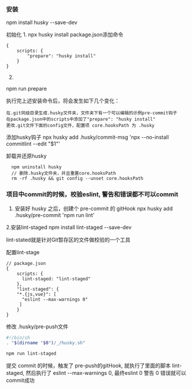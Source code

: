 ### 安装
npm install husky --save-dev

初始化
1. 
npx husky install
package.json添加命令
```
{
    scripts: {
        "prepare": "husky install"
    }
}

```
2.
npm run prepare

执行完上述安装命令后，将会发生如下几个变化：

    在.git同级目录生成.husky文件夹，文件夹下有一个可以编辑的示例pre-commit钩子
    在package.json中的scripts中添加了"prepare": "husky install"
    更改.git文件下面的config文件，配置项 core.hooksPath 为 .husky

添加husky钩子
  npx husky add .husky/commit-msg 'npx --no-install commitlint --edit "$1"'

卸载并还原husky

      npm uninstall husky
      // 删除.husky文件夹，并且重置core.hooksPath
      rm -rf .husky && git config --unset core.hooksPath


### 项目中commit的时候，校验eslint, 警告和错误都不可以commit
1. 安装好 husky 之后，创建个 pre-commit 的 gitHook
npx husky add .husky/pre-commit 'npm run lint'

2.安装lint-staged
npm install lint-staged --save-dev

lint-stated就是针对Git暂存区的文件做校验的一个工具

配置lint-stage

```
// package.json
{
    scripts: {
      lint-staged: "lint-staged"
    },
    "lint-staged": {
    "*.{js,vue}": [
      "eslint --max-warnings 0"
     ]
    }
}

```

修改 .husky/pre-push文件
```bash
#!/bin/sh
. "$(dirname "$0")/_/husky.sh"

npm run lint-staged

```

提交 commit 的时候，触发了 pre-push的gitHook, 就执行了里面的脚本 lint-staged, 
然后执行了 eslint --max-warnings 0, 
最终eslint 0 警告 0 错误就可以commit成功
